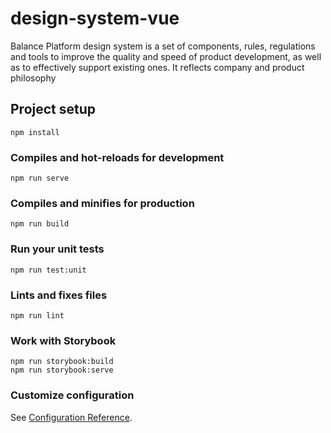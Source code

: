 # design-system-vue
Balance Platform design system is a set of components, rules, regulations and
tools to improve the quality and speed of product development, 
as well as to effectively support existing ones.
It reflects company and product philosophy

## Project setup
```
npm install
```

### Compiles and hot-reloads for development
```
npm run serve
```

### Compiles and minifies for production
```
npm run build
```

### Run your unit tests
```
npm run test:unit
```

### Lints and fixes files
```
npm run lint
```

### Work with Storybook
```
npm run storybook:build
npm run storybook:serve
```


### Customize configuration
See [Configuration Reference](https://cli.vuejs.org/config/).
